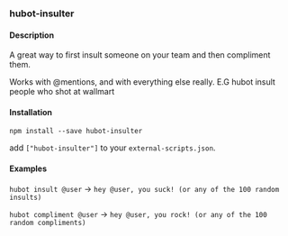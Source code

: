 ### hubot-insulter

#### Description
A great way to first insult someone on your team and then compliment them.

Works with @mentions, and with everything else really. E.G 
hubot insult people who shot at wallmart

#### Installation
`npm install --save hubot-insulter`

add `["hubot-insulter"]` to your `external-scripts.json`.

#### Examples
`hubot insult @user` -> `hey @user, you suck! (or any of the 100 random insults)`

`hubot compliment @user` -> `hey @user, you rock! (or any of the 100 random compliments)`